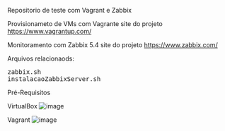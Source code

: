 Repositorio de teste com Vagrant e Zabbix

Provisionameto de VMs com Vagrante  site do projeto https://www.vagrantup.com/

Monitoramento com Zabbix 5.4 site do projeto https://www.zabbix.com/

Arquivos relacionaods:
<pre>
zabbix.sh
instalacaoZabbixServer.sh
</pre>

Pré-Requisitos

VirtualBox ![image](https://github.com/marciods2003/vagrant-Zabbix.git/tree/main/img/virtualbox.png)

Vagrant ![image](https://github.com/marciods2003/vagrant-Zabbix.git/tree/main/img/vagrant.png)